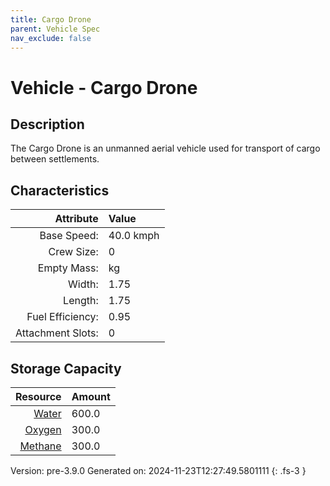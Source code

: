 ```yaml
---
title: Cargo Drone
parent: Vehicle Spec
nav_exclude: false
---
```

# Vehicle - Cargo Drone

## Description
The Cargo Drone is an unmanned aerial vehicle used for transport of cargo between settlements.

## Characteristics

| Attribute      | Value |
|--------:|:------|
|Base Speed:|40.0 kmph|
|Crew Size:|0|
|Empty Mass:| kg|
|Width:|1.75|
|Length:|1.75|
|Fuel Efficiency:|0.95|
|Attachment Slots:|0|


## Storage Capacity

| Resource      | Amount |
|--------:|:------|
|[Water](../resource/water.html)|600.0|
|[Oxygen](../resource/oxygen.html)|300.0|
|[Methane](../resource/methane.html)|300.0|

Version: pre-3.9.0 Generated on: 2024-11-23T12:27:49.5801111
{: .fs-3 }